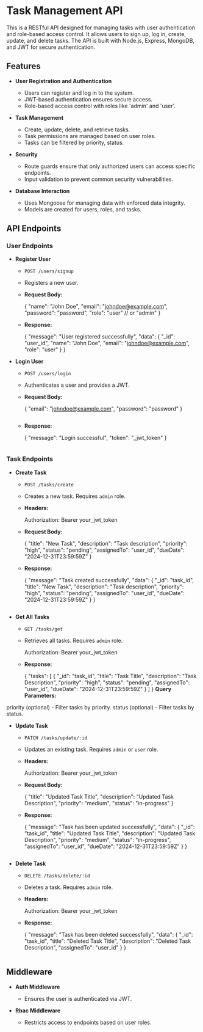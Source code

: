 # Task Management API

This is a RESTful API designed for managing tasks with user authentication and role-based access control. It allows users to sign up, log in, create, update, and delete tasks. The API is built with Node.js, Express, MongoDB, and JWT for secure authentication.




## Features

- **User Registration and Authentication**
  - Users can register and log in to the system.
  - JWT-based authentication ensures secure access.
  - Role-based access control with roles like 'admin' and 'user'.

- **Task Management**
  - Create, update, delete, and retrieve tasks.
  - Task permissions are managed based on user roles.
  - Tasks can be filtered by priority, status.

- **Security**
  - Route guards ensure that only authorized users can access specific endpoints.
  - Input validation to prevent common security vulnerabilities.

- **Database Interaction**
  - Uses Mongoose for managing data with enforced data integrity.
  - Models are created for users, roles, and tasks.

## API Endpoints

### User Endpoints

- **Register User**
  - `POST /users/signup`
  - Registers a new user.
  - **Request Body:**
    
    {
      "name": "John Doe",
      "email": "johndoe@example.com",
      "password": "password",
      "role": "user" // or "admin"
    }
 
  - **Response:**
 
    {
      "message": "User registered successfully",
      "data": {
        "_id": "user_id",
        "name": "John Doe",
        "email": "johndoe@example.com",
        "role": "user"
      }
    }
   

- **Login User**
  - `POST /users/login`
  - Authenticates a user and provides a JWT.
  - **Request Body:**
  
    {
      "email": "johndoe@example.com",
      "password": "password"
    }
    ```
  - **Response:**
 
    {
      "message": "Login successful",
      "token": "_jwt_token"
    }
    ```

### Task Endpoints

- **Create Task**
  - `POST /tasks/create`
  - Creates a new task. Requires `admin` role.
  - **Headers:**
    
    Authorization: Bearer your_jwt_token
  
  - **Request Body:**
    
    {
      "title": "New Task",
      "description": "Task description",
      "priority": "high",
      "status": "pending",
      "assignedTo": "user_id",
      "dueDate": "2024-12-31T23:59:59Z"
    }
 
  - **Response:**
 
    {
      "message": "Task created successfully",
      "data": {
        "_id": "task_id",
        "title": "New Task",
        "description": "Task description",
        "priority": "high",
        "status": "pending",
        "assignedTo": "user_id",
        "dueDate": "2024-12-31T23:59:59Z"
      }
    }
    ```

- **Get All Tasks**
  - `GET /tasks/get`
  - Retrieves all tasks. Requires `admin` role.
 
    Authorization: Bearer your_jwt_token
   
  - **Response:**

    {
      "tasks": [
        {
          "_id": "task_id",
          "title": "Task Title",
          "description": "Task Description",
          "priority": "high",
          "status": "pending",
          "assignedTo": "user_id",
          "dueDate": "2024-12-31T23:59:59Z"
        }
      ]
    }
    **Query Parameters:**

priority (optional) - Filter tasks by priority.
status (optional) - Filter tasks by status.

- **Update Task**
  - `PATCH /tasks/update/:id`
  - Updates an existing task. Requires `admin` or `user` role.
  - **Headers:**

    Authorization: Bearer your_jwt_token
 
  - **Request Body:**
  
    {
      "title": "Updated Task Title",
      "description": "Updated Task Description",
      "priority": "medium",
      "status": "in-progress"
    }
 
  - **Response:**
  
    {
      "message": "Task has been updated successfully",
      "data": {
        "_id": "task_id",
        "title": "Updated Task Title",
        "description": "Updated Task Description",
        "priority": "medium",
        "status": "in-progress",
        "assignedTo": "user_id",
        "dueDate": "2024-12-31T23:59:59Z"
      }
    }
    ```

- **Delete Task**
  - `DELETE /tasks/delete/:id`
  - Deletes a task. Requires `admin` role.
  - **Headers:**
  
    Authorization: Bearer your_jwt_token
  
  - **Response:**
 
    {
      "message": "Task has been deleted successfully",
      "data": {
        "_id": "task_id",
        "title": "Deleted Task Title",
        "description": "Deleted Task Description",
        "assignedTo": "user_id"
      }
    }
    ```

## Middleware

- **Auth Middleware**
  - Ensures the user is authenticated via JWT.

- **Rbac Middleware**
  - Restricts access to endpoints based on user roles.

